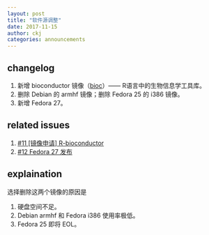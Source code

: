```yaml
---
layout: post
title: "软件源调整"
date: 2017-11-15
author: ckj
categories: announcements
---
```


## changelog

1. 新增 bioconductor 镜像（[bioc][1]）—— R语言中的生物信息学工具库。
2. 删除 Debian 的 armhf 镜像；删除 Fedora 25 的 i386 镜像。
3. 新增 Fedora 27。

[1]: https://linux.xidian.edu.cn/mirrors/bioc/

## related issues

1. [\#11 \[镜像申请\] R-bioconductor](https://linux.xidian.edu.cn/git/xdlinux/issues/issues/11)
2. [\#12 Fedora 27 发布](https://linux.xidian.edu.cn/git/xdlinux/issues/issues/12)

## explaination

选择删除这两个镜像的原因是

1. 硬盘空间不足。
2. Debian armhf 和 Fedora i386 使用率极低。
3. Fedora 25 即将 EOL。
